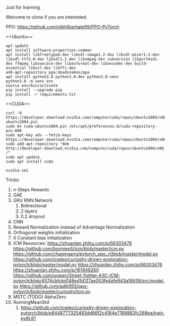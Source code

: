 Just for learning

Welcome to clone if you are interested.


PPO:
https://github.com/nikhilbarhate99/PPO-PyTorch




==Ubuntu==
```
apt update
apt install software-properties-common
apt install libfreetype6-dev libsdl-image1.2-dev libsdl-mixer1.2-dev libsdl-ttf2.0-dev libsdl1.2-dev libsmpeg-dev subversion libportmidi-dev ffmpeg libswscale-dev libavformat-dev libavcodec-dev build-essential libssl-dev libffi-dev
add-apt-repository ppa:deadsnakes/ppa
apt install python3.8 python3.8-dev python3.8-venv
python3.8 -m venv env
source env/bin/activate
pip install --upgrade pip
pip install -r requirements.txt
```

==CUDA==
```
curl -O https://developer.download.nvidia.com/compute/cuda/repos/ubuntu1804/x86_64/cuda-ubuntu1804.pin
sudo mv cuda-ubuntu1804.pin /etc/apt/preferences.d/cuda-repository-pin-600
sudo apt-key adv --fetch-keys https://developer.download.nvidia.com/compute/cuda/repos/ubuntu1804/x86_64/7fa2af80.pub
sudo add-apt-repository "deb http://developer.download.nvidia.com/compute/cuda/repos/ubuntu1804/x86_64/ /"
sudo apt update
sudo apt install cuda
```
```
nvidia-smi
```

Tricks:
1. n-Steps Rewards
2. GAE
3. GRU RNN Network 
   1. Bidirectional
   2. 2 layers
   3. 0.2 dropout
4. CNN
5. Reward Normalization instead of Advantage Normalization
6. Orthogonal weights initialization
7. 0 Constant bias initialization
8. ICM
    Resources:
    https://zhuanlan.zhihu.com/p/66303476
    https://github.com/bonniesjli/icm/blob/master/icm.py
    https://github.com/chagmgang/pytorch_ppo_rl/blob/master/model.py
    https://github.com/jcwleo/curiosity-driven-exploration-pytorch/blob/master/model.py
    https://zhuanlan.zhihu.com/p/66303476
    https://zhuanlan.zhihu.com/p/161948260
    https://github.com/uvipen/Street-fighter-A3C-ICM-pytorch/blob/4574cbfcbd148ed1d127ae053fe4afe943a18939/src/model.py
    https://github.com/adik993/ppo-pytorch/blob/master/curiosity/icm.py
9. MSTC (TODO) AlphaZero
10. RunningMeanStd
    1.  https://github.com/jcwleo/curiosity-driven-exploration-pytorch/blob/e8448777325493dd86f2c4164e7188882fc268ea/train.py#L61
